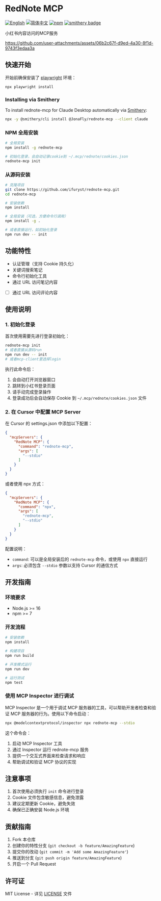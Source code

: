 # RedNote MCP

[![English](https://img.shields.io/badge/English-Click-yellow)](docs/README.en.md)
[![简体中文](https://img.shields.io/badge/简体中文-点击查看-orange)](README.md)
[![npm](https://img.shields.io/npm/v/rednote-mcp)](https://www.npmjs.com/package/rednote-mcp)
[![smithery badge](https://smithery.ai/badge/@JonaFly/rednote-mcp)](https://smithery.ai/server/@JonaFly/rednote-mcp)

小红书内容访问的MCP服务

https://github.com/user-attachments/assets/06b2c67f-d9ed-4a30-8f1d-9743f3edaa3a

## 快速开始

开始前确保安装了 [playwright](https://github.com/microsoft/playwright) 环境：

```bash
npx playwright install
```

### Installing via Smithery

To install rednote-mcp for Claude Desktop automatically via [Smithery](https://smithery.ai/server/@JonaFly/rednote-mcp):

```bash
npx -y @smithery/cli install @JonaFly/rednote-mcp --client claude
```

### NPM 全局安装

```bash
# 全局安装
npm install -g rednote-mcp

# 初始化登录，会自动记录cookie到 ~/.mcp/rednote/cookies.json
rednote-mcp init
```

### 从源码安装

```bash
# 克隆项目
git clone https://github.com/ifuryst/rednote-mcp.git
cd rednote-mcp

# 安装依赖
npm install

# 全局安装（可选，方便命令行调用）
npm install -g .

# 或者直接运行，如初始化登录
npm run dev -- init
```

## 功能特性

- 认证管理（支持 Cookie 持久化）
- 关键词搜索笔记
- 命令行初始化工具
- 通过 URL 访问笔记内容
- [ ] 通过 URL 访问评论内容

## 使用说明

### 1. 初始化登录

首次使用需要先进行登录初始化：

```bash
rednote-mcp init
# 或者直接从源码run
npm run dev -- init
# 或者mcp-client里选择login
```

执行此命令后：

1. 会自动打开浏览器窗口
2. 跳转到小红书登录页面
3. 请手动完成登录操作
4. 登录成功后会自动保存 Cookie 到 `~/.mcp/rednote/cookies.json` 文件

### 2. 在 Cursor 中配置 MCP Server

在 Cursor 的 settings.json 中添加以下配置：

```json
{
  "mcpServers": {
    "RedNote MCP": {
      "command": "rednote-mcp",
      "args": [
        "--stdio"
      ]
    }
  }
}
```

或者使用 npx 方式：

```json
{
  "mcpServers": {
    "RedNote MCP": {
      "command": "npx",
      "args": [
        "rednote-mcp",
        "--stdio"
      ]
    }
  }
}
```

配置说明：

- `command`: 可以是全局安装后的 `rednote-mcp` 命令，或使用 `npx` 直接运行
- `args`: 必须包含 `--stdio` 参数以支持 Cursor 的通信方式

## 开发指南

### 环境要求

- Node.js >= 16
- npm >= 7

### 开发流程

```bash
# 安装依赖
npm install

# 构建项目
npm run build

# 开发模式运行
npm run dev

# 运行测试
npm test
```

### 使用 MCP Inspector 进行调试

MCP Inspector 是一个用于调试 MCP 服务器的工具，可以帮助开发者检查和验证 MCP 服务器的行为。使用以下命令启动：

```bash
npx @modelcontextprotocol/inspector npx rednote-mcp --stdio
```

这个命令会：

1. 启动 MCP Inspector 工具
2. 通过 Inspector 运行 rednote-mcp 服务
3. 提供一个交互式界面来检查请求和响应
4. 帮助调试和验证 MCP 协议的实现

## 注意事项

1. 首次使用必须执行 `init` 命令进行登录
2. Cookie 文件包含敏感信息，避免泄露
3. 建议定期更新 Cookie，避免失效
4. 确保已正确安装 Node.js 环境

## 贡献指南

1. Fork 本仓库
2. 创建你的特性分支 (`git checkout -b feature/AmazingFeature`)
3. 提交你的改动 (`git commit -m 'Add some AmazingFeature'`)
4. 推送到分支 (`git push origin feature/AmazingFeature`)
5. 开启一个 Pull Request

## 许可证

MIT License - 详见 [LICENSE](LICENSE) 文件 
